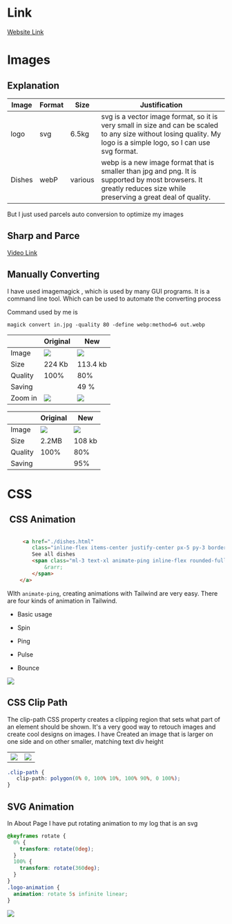 # Link
[Website Link](https://cirvianum-daw.github.io/mp9-pj-uf2-optimitzacio-imatges-gsingh704/)



# Images

## Explanation

| Image  | Format | Size    | Justification
| ------ | ------ | ------- | ------------------------------------------------------------------------------------------------------------------------------------------------------------------- |
| logo   | svg    | 6.5kg   | svg is a vector image format, so it is very small in size and can be scaled to any size without losing quality. My logo is a simple logo, so I can use svg format.  |
| Dishes | webP   | various | webp is a new image format that is smaller than jpg and png. It is supported by most browsers. It greatly reduces size while preserving a great deal of quality.    |

But I just used parcels auto conversion to optimize my images

## Sharp and Parce

[Video Link](https://drive.google.com/file/d/1pjKJtN406Z4S55O7WjKnMNHboIkfE0xS/view?usp=sharing)

## Manually Converting

I have used imagemagick , which is used by many GUI programs. It is a command line tool. Which can be used to automate the converting process

Command used by me is

    magick convert in.jpg -quality 80 -define webp:method=6 out.webp

|         | Original                                                                                                                                                                                         | New                                                                                                                                                                                              |
| ------- | ------------------------------------------------------------------------------------------------------------------------------------------------------------------------------------------------ | ------------------------------------------------------------------------------------------------------------------------------------------------------------------------------------------------ |
| Image   | ![](https://lh7-us.googleusercontent.com/eRQF7DduSOuroNYdg9ZI7A4PNrBsdqw7D0ISwIOqV30U6FD4BBbS9QladlidJvFomBMj6A98nvj0MeLmo1pu7iMoSZ-ppWXj4IUyI81QYYeiBKjQ1ZYf_YxvYfoDYj0Jj2_xBIKEuRWxfKYW1UeQSw) | ![](https://lh7-us.googleusercontent.com/nW_H3RF4KEVxTBNII7QMEsdFGxe_bVHefKj6GO7cSNJhv-hWNVxQXsXnXlaq2NPhvsE2wkCKANdwkv29w-0HvWZ7yb4xQtWtr_4tMpROVRpiYvsDWZPemB8fiDWKprgoZsol4k6OmOXmNBXfwUtPNw) |
| Size    | 224 Kb                                                                                                                                                                                           | 113.4 kb                                                                                                                                                                                         |
| Quality | 100%                                                                                                                                                                                             | 80%                                                                                                                                                                                              |
| Saving  |                                                                                                                                                                                                  | 49 %                                                                                                                                                                                             |
| Zoom in | ![](https://lh7-us.googleusercontent.com/Rz1WNGn4YvqTi2gJlhsZwt7qcnSj8qjvm3GHBEW74zJwVkaraso1x_srFGKPcgHPeV9JvFdTTPYCwL3A5txkoZcqB21Dvtzc7BcidJ6Trk6tslJHlSw_EhBqsap5TOJ1UIQgclocFzjVGGZsewe7Rg) | ![](https://lh7-us.googleusercontent.com/oq5WSY5KKtsro26msjSf0JshpvSMdB0kgAu--h0MDUAz1_S7mLIqg-p72JiQzZKCfaTiFq8N6a_NQWyKwXIAEXwc2IMDmgskZvSpuHxyizk3r10jubGlVDdOCPaKj1EQa-ydzYE7QVoWyGmAu_VbGw) |

|         | Original                                                                                                                                                                                         | New                                                                                                                                                                                              |
| ------- | ------------------------------------------------------------------------------------------------------------------------------------------------------------------------------------------------ | ------------------------------------------------------------------------------------------------------------------------------------------------------------------------------------------------ |
| Image   | ![](https://lh7-us.googleusercontent.com/JJCezHwrBbeEvsA-zPvZcoN6itz4DXWG_U4lCoaVc4wGqIzaCY7eNIkpJfhGGGTOllLZYenjJxlO-oHeF6IQentOjr-8UbN_gYLKFzs-G7dt_wnDLLxYPeUVJeNGTlow2J8FUSTu2kJRDTQbq9c_WA) | ![](https://lh7-us.googleusercontent.com/tdWca34fav8o_NqEXgfdRqs5ZvmjBY-yXxrKpaBx7n_Eqfp_4b6eV2EIeCgV-3uo7NC-Ey6T-Fq5tqtUSAhBmmpTtAYJMjp_DJDa6adP30oL8pvAy5Z2Dd2Egj0t567D-DvPlzQo-_SzVyBkHwTH7w) |
| Size    | 2.2MB                                                                                                                                                                                            | 108 kb                                                                                                                                                                                           |
| Quality | 100%                                                                                                                                                                                             | 80%                                                                                                                                                                                              |
| Saving  |                                                                                                                                                                                                  | 95%                                                                                                                                                                                              |

# CSS</a>

##  CSS Animation</a>

```html

     <a href="./dishes.html"
        class="inline-flex items-center justify-center px-5 py-3 border-2 border-indigo-600 rounded-lg hover:bg-indigo-600 hover:text-white text-indigo-600 font-semibold">
        See all dishes
        <span class="ml-3 text-xl animate-ping inline-flex rounded-full h-6 w-6 bg-indigo-600 items-center justify-center text-white">
            &rarr;
        </span>
    </a>

```

WIth `animate-ping`, creating animations with Tailwind are very easy. There are four kinds of animation in Tailwind.

- Basic usage

- Spin

- Ping

- Pulse

- Bounce

![](https://lh7-us.googleusercontent.com/jUKVxT7VQOXzJrFng5B1ESN2Nl3DIf2r3VZooG-gLWPfKZr8z6_qO2p6NRhS53HY1Hj4BseUgKOxYAXqm8dcfFNb9uD4Cy8PyVy-pqcWk7Au332tefFcQvVlunEk8KSPqSvLNLlMKtqfm2qxGtBOtQ)

## CSS Clip Path

The clip-path CSS property creates a clipping region that sets what part of an element should be shown. It's a very good way to retouch images and create cool designs on images. I have Created an image that is larger on one side and on other smaller, matching text div height

|                                                                                                                                                                                                  |                                                                                                                                                                                                  |
| ------------------------------------------------------------------------------------------------------------------------------------------------------------------------------------------------ | ------------------------------------------------------------------------------------------------------------------------------------------------------------------------------------------------ |
| ![](https://lh7-us.googleusercontent.com/li-6LsscRJ-PxNEmNQNgt-0RKpmrjDYyl_09an89YGDv7s81ya61Tsw9OVron8lYnP0dTI5BZI9wbbK7Er0R3vhxDpeJxeViWIm1QOMHUhTVXc7qg5NndOKcpfFLpDMeg8ggtf2u9WEW2um29PWE2Q) | ![](https://lh7-us.googleusercontent.com/9PaLSOFwf298z-x8vnLevGEvkPiPpRW3fd4BhCBtCCGBdC76ULjvEQFNa_Kci7o2FAlG4qPTgqsqh7Y_M84yIW7SDU-T3alh5iD9XhxNbFU4uJu2RFIV3oGuVRz5MImQ_5WGfwkt1D87lMMGwUGT6A) |

```css
.clip-path {
   clip-path: polygon(0% 0, 100% 10%, 100% 90%, 0 100%);
}
```

## SVG Animation 

In About Page I have put rotating animation to my log that is an svg

```css
@keyframes rotate {
  0% {
    transform: rotate(0deg);
  }
  100% {
    transform: rotate(360deg);
  }
}
.logo-animation {
  animation: rotate 5s infinite linear;
}
```

![](https://lh7-us.googleusercontent.com/sgsOvqxch_s6RKxmAvmt0zFeZRFoK_U3iOWr6FaCDFkA9U5FfDmxZ9hlqERdV0DRdOSX22tnLvx1nAbm1oXpHfUChTS7Co5bcQlJxJzC_JFIZx67qcyGjFeIhMMenwqIjZDKnt0datwh7KOSaB4y2Q)
